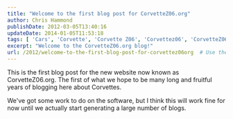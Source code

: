 ```yaml
---
title: "Welcome to the first blog post for CorvetteZ06.org"
author: Chris Hammond
publishDate: 2012-03-05T13:40:16
updateDate: 2014-01-05T11:53:18
tags: [ 'Cars', 'Corvette', 'Corvette Z06', 'Corvettez06', 'CorvetteZ06org' ]
excerpt: "Welcome to the CorvetteZ06.org blog!"
url: /2012/welcome-to-the-first-blog-post-for-corvettez06org  # Use the generated URL with year
---
```

<p>This is the first blog post for the new website now known as CorvetteZ06.org. The first of what we hope to be many long and fruitful years of blogging here about Corvettes.</p> <p>We've got some work to do on the software, but I think this will work fine for now until we actually start generating a large number of blogs.</p>

